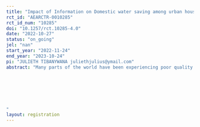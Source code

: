 ```yaml
---
title: "Impact of Information on Domestic water saving among urban households in Tanzania"
rct_id: "AEARCTR-0010285"
rct_id_num: "10285"
doi: "10.1257/rct.10285-4.0"
date: "2022-10-27"
status: "on_going"
jel: "nan"
start_year: "2022-11-24"
end_year: "2023-10-24"
pi: "JULIETH TIBANYWANA juliethjulius@ymail.com"
abstract: "Many parts of the world have been experiencing poor quality water, which has not been sufficient, especially at the domestic level where water usage keeps on increasing over time. It is expected that the demand for water will be greater than the supply by 40% as a result of a fast-growing population and poor water management. Tanzania is among the developing countries that have been facing water scarcity for households living in urban areas and for those that have access to it, its availability is unreliable, irregular, and highly erratic, and as a result, households do not consider water from authorities as the main source. This scarcity of water and its unreliability calls for the need to conserve water as an important natural resource. Therefore, this study proposes to use randomized control trials to investigate whether the provision of information on water usage can influence urban domestic households water saving behavior. This study will disseminate knowledge to local authorities and the public about the importance of being accountable in the use and management of water resources in line with the Tanzania’s development vision of 2025 on effective utilization and management of natural resources. This will guide policy decisions that aim at promoting efficient use of water. The paper will use baseline data from the government water authority and survey data which will be collected in Dar es Salaam city, Tanzania. A sample size of 900 urban households will be surveyed while during an intervention, 1600 households will be used.



"
layout: registration
---
```


